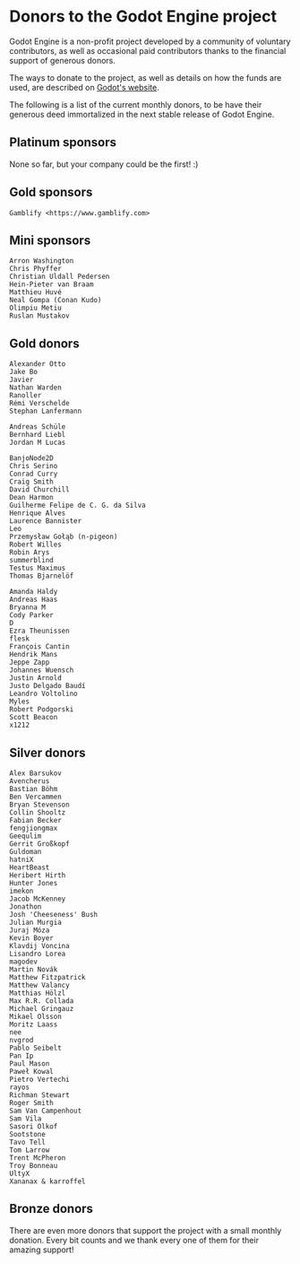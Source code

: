 # Donors to the Godot Engine project

Godot Engine is a non-profit project developed by a community of voluntary
contributors, as well as occasional paid contributors thanks to the financial
support of generous donors.

The ways to donate to the project, as well as details on how the funds are
used, are described on [Godot's website](https://godotengine.org/donate).

The following is a list of the current monthly donors, to be have their
generous deed immortalized in the next stable release of Godot Engine.

## Platinum sponsors

None so far, but your company could be the first! :)

## Gold sponsors

    Gamblify <https://www.gamblify.com>

## Mini sponsors

    Arron Washington
    Chris Phyffer
    Christian Uldall Pedersen
    Hein-Pieter van Braam
    Matthieu Huvé
    Neal Gompa (Conan Kudo)
    Olimpiu Metiu
    Ruslan Mustakov

## Gold donors

    Alexander Otto
    Jake Bo
    Javier
    Nathan Warden
    Ranoller
    Rémi Verschelde
    Stephan Lanfermann

    Andreas Schüle
    Bernhard Liebl
    Jordan M Lucas

    BanjoNode2D
    Chris Serino
    Conrad Curry
    Craig Smith
    David Churchill
    Dean Harmon
    Guilherme Felipe de C. G. da Silva
    Henrique Alves
    Laurence Bannister
    Leo
    Przemysław Gołąb (n-pigeon)
    Robert Willes
    Robin Arys
    summerblind
    Testus Maximus
    Thomas Bjarnelöf

    Amanda Haldy
    Andreas Haas
    Bryanna M
    Cody Parker
    D
    Ezra Theunissen
    flesk
    François Cantin
    Hendrik Mans
    Jeppe Zapp
    Johannes Wuensch
    Justin Arnold
    Justo Delgado Baudí
    Leandro Voltolino
    Myles
    Robert Podgorski
    Scott Beacon
    x1212

## Silver donors

    Alex Barsukov
    Avencherus
    Bastian Böhm
    Ben Vercammen
    Bryan Stevenson
    Collin Shooltz
    Fabian Becker
    fengjiongmax
    Geequlim
    Gerrit Großkopf
    Guldoman
    hatniX
    HeartBeast
    Heribert Hirth
    Hunter Jones
    imekon
    Jacob McKenney
    Jonathon
    Josh 'Cheeseness' Bush
    Julian Murgia
    Juraj Móza
    Kevin Boyer
    Klavdij Voncina
    Lisandro Lorea
    magodev
    Martin Novák
    Matthew Fitzpatrick
    Matthew Valancy
    Matthias Hölzl
    Max R.R. Collada
    Michael Gringauz
    Mikael Olsson
    Moritz Laass
    nee
    nvgrod
    Pablo Seibelt
    Pan Ip
    Paul Mason
    Paweł Kowal
    Pietro Vertechi
    rayos
    Richman Stewart
    Roger Smith
    Sam Van Campenhout
    Sam Vila
    Sasori Olkof
    Sootstone
    Tavo Tell
    Tom Larrow
    Trent McPheron
    Troy Bonneau
    UltyX
    Xananax & karroffel

## Bronze donors

There are even more donors that support the project with a small monthly donation.
Every bit counts and we thank every one of them for their amazing support!
